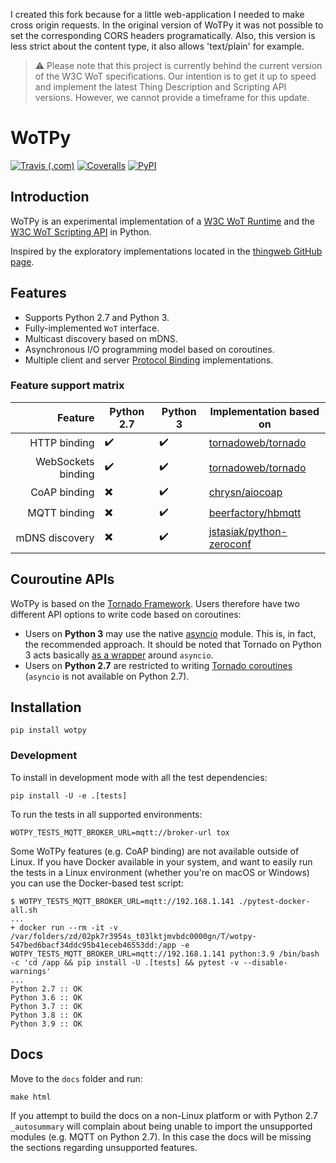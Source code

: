 I created this fork because for a little web-application I needed to make cross origin requests. In the original version of WoTPy it was not possible to set the corresponding CORS headers programatically. Also, this version is less strict about the content type, it also allows 'text/plain' for example.

> :warning: Please note that this project is currently behind the current version of the W3C WoT specifications. Our intention is to get it up to speed and implement the latest Thing Description and Scripting API versions. However, we cannot provide a timeframe for this update.

# WoTPy

[![Travis (.com)](https://img.shields.io/travis/com/agmangas/wot-py)](https://travis-ci.com/agmangas/wot-py) [![Coveralls](https://img.shields.io/coveralls/github/agmangas/wot-py)](https://coveralls.io/github/agmangas/wot-py) [![PyPI](https://img.shields.io/pypi/v/wotpy)](https://pypi.org/project/wotpy/)

## Introduction

WoTPy is an experimental implementation of a [W3C WoT Runtime](https://github.com/w3c/wot-architecture/blob/master/proposals/terminology.md#wot-runtime) and the [W3C WoT Scripting API](https://github.com/w3c/wot-architecture/blob/master/proposals/terminology.md#scripting-api) in Python.

Inspired by the exploratory implementations located in the [thingweb GitHub page](https://github.com/thingweb).

## Features

- Supports Python 2.7 and Python 3.
- Fully-implemented `WoT` interface.
- Multicast discovery based on mDNS.
- Asynchronous I/O programming model based on coroutines.
- Multiple client and server [Protocol Binding](https://github.com/w3c/wot-architecture/blob/master/proposals/terminology.md#protocol-binding) implementations.

### Feature support matrix

|            Feature | Python 2.7               | Python 3           | Implementation based on                                                 |
| -----------------: | ------------------------ | ------------------ | ----------------------------------------------------------------------- |
|       HTTP binding | :heavy_check_mark:       | :heavy_check_mark: | [tornadoweb/tornado](https://github.com/tornadoweb/tornado)             |
| WebSockets binding | :heavy_check_mark:       | :heavy_check_mark: | [tornadoweb/tornado](https://github.com/tornadoweb/tornado)             |
|       CoAP binding | :heavy_multiplication_x: | :heavy_check_mark: | [chrysn/aiocoap](https://github.com/chrysn/aiocoap)                     |
|       MQTT binding | :heavy_multiplication_x: | :heavy_check_mark: | [beerfactory/hbmqtt](https://github.com/beerfactory/hbmqtt)             |
|     mDNS discovery | :heavy_multiplication_x: | :heavy_check_mark: | [jstasiak/python-zeroconf](https://github.com/jstasiak/python-zeroconf) |

## Couroutine APIs

WoTPy is based on the [Tornado Framework](https://www.tornadoweb.org). Users therefore have two different API options to write code based on coroutines:

- Users on **Python 3** may use the native [asyncio](https://docs.python.org/3/library/asyncio.html) module. This is, in fact, the recommended approach. It should be noted that Tornado on Python 3 acts basically [as a wrapper](https://www.tornadoweb.org/en/stable/asyncio.html) around `asyncio`.
- Users on **Python 2.7** are restricted to writing [Tornado coroutines](https://www.tornadoweb.org/en/stable/guide/coroutines.html) (`asyncio` is not available on Python 2.7).

## Installation

```
pip install wotpy
```

### Development

To install in development mode with all the test dependencies:

```
pip install -U -e .[tests]
```

To run the tests in all supported environments:

```
WOTPY_TESTS_MQTT_BROKER_URL=mqtt://broker-url tox
```

Some WoTPy features (e.g. CoAP binding) are not available outside of Linux. If you have Docker available in your system, and want to easily run the tests in a Linux environment (whether you're on macOS or Windows) you can use the Docker-based test script:

```
$ WOTPY_TESTS_MQTT_BROKER_URL=mqtt://192.168.1.141 ./pytest-docker-all.sh
...
+ docker run --rm -it -v /var/folders/zd/02pk7r3954s_t03lktjmvbdc0000gn/T/wotpy-547bed6bacf34ddc95b41eceb46553dd:/app -e WOTPY_TESTS_MQTT_BROKER_URL=mqtt://192.168.1.141 python:3.9 /bin/bash -c 'cd /app && pip install -U .[tests] && pytest -v --disable-warnings'
...
Python 2.7 :: OK
Python 3.6 :: OK
Python 3.7 :: OK
Python 3.8 :: OK
Python 3.9 :: OK
```

## Docs

Move to the `docs` folder and run:

```
make html
```

If you attempt to build the docs on a non-Linux platform or with Python 2.7 `_autosummary` will complain about being unable to import the unsupported modules (e.g. MQTT on Python 2.7). In this case the docs will be missing the sections regarding unsupported features.
